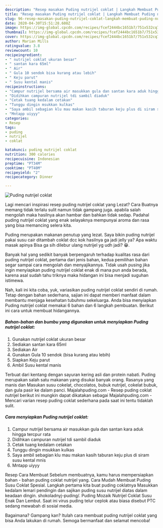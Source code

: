 ```yaml
---
description: "Resep masakan Puding nutrijel coklat | Langkah Membuat Puding nutrijel coklat Yang Enak Banget"
title: "Resep masakan Puding nutrijel coklat | Langkah Membuat Puding nutrijel coklat Yang Enak Banget"
slug: 96-resep-masakan-puding-nutrijel-coklat-langkah-membuat-puding-nutrijel-coklat-yang-enak-banget
date: 2020-04-30T15:51:28.608Z
image: https://img-global.cpcdn.com/recipes/fcef2444bc1651b7/751x532cq70/puding-nutrijel-coklat-foto-resep-utama.jpg
thumbnail: https://img-global.cpcdn.com/recipes/fcef2444bc1651b7/751x532cq70/puding-nutrijel-coklat-foto-resep-utama.jpg
cover: https://img-global.cpcdn.com/recipes/fcef2444bc1651b7/751x532cq70/puding-nutrijel-coklat-foto-resep-utama.jpg
author: Marian Mills
ratingvalue: 3.8
reviewcount: 10
recipeingredient:
- " nutrijel coklat ukuran besar"
- " santan kara 65ml"
- " Air"
- " Gula 10 sendok bisa kurang atau lebih"
- " Keju parut"
- " Susu kental manis"
recipeinstructions:
- "Campur nutrijel bersama air masukkan gula dan santan kara aduk hingga tercpur rata"
- "Didihkan campuran nutrijel tdi sambil diaduk"
- "Cetak tuang kedalam cetakan"
- "Tunggu dingin msukkan kulkas"
- "Saya ambil sebagian klu mau makan kasih taburan keju plus di siram susu kental mnis"
- "Mntapp uiyyy"
categories:
- Resep
tags:
- puding
- nutrijel
- coklat

katakunci: puding nutrijel coklat 
nutrition: 300 calories
recipecuisine: Indonesian
preptime: "PT34M"
cooktime: "PT40M"
recipeyield: "2"
recipecategory: Dinner

---
```



![Puding nutrijel coklat](https://img-global.cpcdn.com/recipes/fcef2444bc1651b7/751x532cq70/puding-nutrijel-coklat-foto-resep-utama.jpg)

Lagi mencari inspirasi resep puding nutrijel coklat yang Lezat? Cara Buatnya memang tidak terlalu sulit namun tidak gampang juga. apabila salah mengolah maka hasilnya akan hambar dan bahkan tidak sedap. Padahal puding nutrijel coklat yang enak selayaknya mempunyai aroma dan rasa yang bisa memancing selera kita.

Puding merupakan makanan penutup yang lezat. Saya bikin puding nutrijel pakai susu cair ditambah coklat dcc kok hasilnya ga jadi jelly ya? Apa waktu masak apinya Bisa ga sih dilebur ulang nutrijel yg udh jadi? 😁.

Banyak hal yang sedikit banyak berpengaruh terhadap kualitas rasa dari puding nutrijel coklat, pertama dari jenis bahan, kedua pemilihan bahan segar sampai cara mengolah dan menyajikannya. Tidak usah pusing jika ingin menyiapkan puding nutrijel coklat enak di mana pun anda berada, karena asal sudah tahu triknya maka hidangan ini bisa menjadi suguhan istimewa.


Nah, kali ini kita coba, yuk, variasikan puding nutrijel coklat sendiri di rumah. Tetap dengan bahan sederhana, sajian ini dapat memberi manfaat dalam membantu menjaga kesehatan tubuhmu sekeluarga. Anda bisa menyiapkan Puding nutrijel coklat memakai 6 bahan dan 6 langkah pembuatan. Berikut ini cara untuk membuat hidangannya.

<!--inarticleads1-->

##### Bahan-bahan dan bumbu yang digunakan untuk menyiapkan Puding nutrijel coklat:

1. Gunakan  nutrijel coklat ukuran besar
1. Sediakan  santan kara 65ml
1. Sediakan  Air
1. Gunakan  Gula 10 sendok (bisa kurang atau lebih)
1. Siapkan  Keju parut
1. Ambil  Susu kental manis


Terbuat dari kentang dengan sayuran kering asli dan protein nabati. Puding merupakan salah satu makanan yang disukai banyak orang. Rasanya yang manis dan Masukan susu cokelat, chocolatos, bubuk nutrijel, cokelat bubuk, dan gula pasir ke dalam panci. Majalahpuding.com - Resep puding coklat nutrijel berikut ini mungkin dapat dikatakan sebagai Majalahpuding.com - Mencari varian resep puding coklat sederhana pada saat ini tentu tidaklah sulit. 

<!--inarticleads2-->

##### Cara menyiapkan Puding nutrijel coklat:

1. Campur nutrijel bersama air masukkan gula dan santan kara aduk hingga tercpur rata
1. Didihkan campuran nutrijel tdi sambil diaduk
1. Cetak tuang kedalam cetakan
1. Tunggu dingin msukkan kulkas
1. Saya ambil sebagian klu mau makan kasih taburan keju plus di siram susu kental mnis
1. Mntapp uiyyy


Resep Cara Membuat Sebelum membuatnya, kamu harus mempersiapkan bahan - bahan puding coklat nutrijel yang. Cara Mudah Membuat Puding Susu Coklat Spesial. Langkah pertama kita buat puding coklatnya Masukkan kedalam lemari pendingin dan sajikan puding susu nutrijel diatas dalam keadaan dingin. shokoladnyj-puding/. Puding Mozaik Nutrijel Coklat Susu Enak Dan Lembut. Saat ini virus puding telur ceplok atau biasa disebut PTC sedang mewabah di sosial media. 

Bagaimana? Gampang kan? Itulah cara membuat puding nutrijel coklat yang bisa Anda lakukan di rumah. Semoga bermanfaat dan selamat mencoba!
